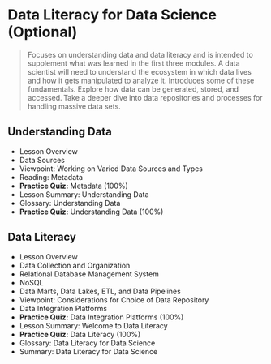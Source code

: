 # Data Literacy for Data Science (Optional)
>Focuses on understanding data and data literacy and is intended to supplement what was learned in the first three modules. A data scientist will need to understand the ecosystem in which data lives and how it gets manipulated to analyze it. Introduces some of these fundamentals. Explore how data can be generated, stored, and accessed. Take a deeper dive into data repositories and processes for handling massive data sets.
## Understanding Data
- Lesson Overview
- Data Sources
- Viewpoint: Working on Varied Data Sources and Types
- Reading: Metadata
- **Practice Quiz:** Metadata (100%)
- Lesson Summary: Understanding Data
- Glossary: Understanding Data
- **Practice Quiz:** Understanding Data (100%)

## Data Literacy
- Lesson Overview
- Data Collection and Organization
- Relational Database Management System
- NoSQL
- Data Marts, Data Lakes, ETL, and Data Pipelines
- Viewpoint: Considerations for Choice of Data Repository
- Data Integration Platforms
- **Practice Quiz:** Data Integration Platforms (100%)
- Lesson Summary: Welcome to Data Literacy
- **Practice Quiz:** Data Literacy (100%)
- Glossary: Data Literacy for Data Science
- Summary: Data Literacy for Data Science

